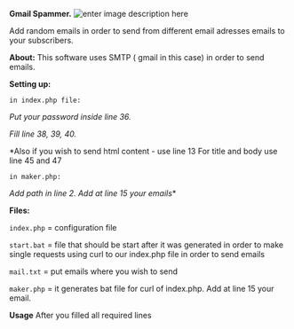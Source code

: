 
**Gmail Spammer.**
![enter image description here](http://oi68.tinypic.com/mkceme.jpg)

Add random emails in order to send from different email adresses emails to your subscribers. 

**About:**
This software uses SMTP ( gmail in this case) in order to send emails.


**Setting up:**

    in index.php file:

*Put your password inside line 36.*

*Fill line 38, 39, 40.*

*Also if you wish to send html content - use line 13
For title and body use line 45 and 47

    in maker.php:

*Add path in line 2. 
Add at line 15 your emails**


**Files:**

`index.php` = configuration file

`start.bat` = file that should be start after it was generated in order to make single requests using curl to our index.php file in order to send emails

`mail.txt` = put emails where you wish to send 

`maker.php` = it generates bat file for curl of index.php. Add at line 15 your email.


**Usage**
After you filled all required lines 


